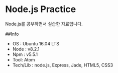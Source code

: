 # Node.js Practice
Node.js를 공부하면서 실습한 자료입니다.

##Info
- OS : Ubuntu 16.04 LTS
- Node : v8.2.1
- Npm : v5.5.1
- Tool: Atom
- Tech/Lib : node.js, Express, Jade, HTML5, CSS3
